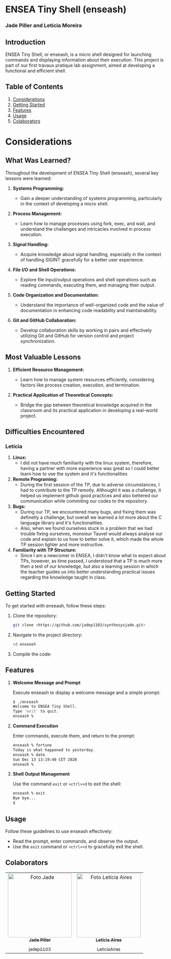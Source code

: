 # ENSEA Tiny Shell (enseash)

### Jade Piller and Letícia Moreira

## Introduction

ENSEA Tiny Shell, or enseash, is a micro shell designed for launching commands and displaying information about their execution. This project is part of our first travaux pratique lab assignment, aimed at developing a functional and efficient shell.

## Table of Contents

1. [Considerations](#considerations)
2. [Getting Started](#getting-started)
3. [Features](#features)
4. [Usage](#usage)
5. [Colaborators](#colaborators)

# Considerations

## What Was Learned?

Throughout the development of ENSEA Tiny Shell (enseash), several key lessons were learned:

1. **Systems Programming:**
   - Gain a deeper understanding of systems programming, particularly in the context of developing a micro shell.

2. **Process Management:**
   - Learn how to manage processes using fork, exec, and wait, and understand the challenges and intricacies involved in process execution.

3. **Signal Handling:**
   - Acquire knowledge about signal handling, especially in the context of handling SIGINT gracefully for a better user experience.

4. **File I/O and Shell Operations:**
   - Explore file input/output operations and shell operations such as reading commands, executing them, and managing their output.

5. **Code Organization and Documentation:**
   - Understand the importance of well-organized code and the value of documentation in enhancing code readability and maintainability.

6. **Git and GitHub Collaboration:**
   - Develop collaboration skills by working in pairs and effectively utilizing Git and GitHub for version control and project synchronization.

## Most Valuable Lessons

1. **Efficient Resource Management:**
   - Learn how to manage system resources efficiently, considering factors like process creation, execution, and termination.

2. **Practical Application of Theoretical Concepts:**
   - Bridge the gap between theoretical knowledge acquired in the classroom and its practical application in developing a real-world project.

## Difficulties Encountered

### Letícia

1. **Linux:**
   - I did not have much familiarity with the linux system, therefore, having a partner with more experience was great so I could better learn how to use the system and it's functionalities
2. **Remote Programing:**
   - During the first session of the TP, due to adverse circumstances, I had to contribute to the TP remotly. Althought it was a challenge, it helped us implement github good practices and also bettered our communication while commiting our codes to the repository.
3. **Bugs:**
   - During our TP, we encountered many bugs, and fixing them was definetly a challenge, but overall we learned a lot more about the C language library and it's functionalities.
   - Also, when we found ourselves stuck in a problem that we had trouble fixing ourselves, monsieur Tauvel would always analyse our code and explain to us how to better solve it, which made the whole TP session lighter and more instructive.
4. **Familiarity with TP Structure:**
   - Since I am a newcomer in ENSEA, I didn't know what to expect about TPs, however, as time passed, I understood that a TP is much more then a test of our knowledge, but also a learning session in which the teacher guides us into better understanding practical issues regarding the knowledge taught in class.

## Getting Started

To get started with enseash, follow these steps:

1. Clone the repository:

   ```bash
   git clone <https://github.com/jadep1103/synthesysjade.git>
   ```

2. Navigate to the project directory:

   ```bash
   cd enseash
   ```

3. Compile the code:

## Features

1. **Welcome Message and Prompt**

   Execute enseash to display a welcome message and a simple prompt:

   ```bash
   $ ./enseash
   Welcome to ENSEA Tiny Shell.
   Type 'exit' to quit.
   enseash %
   ```

2. **Command Execution**

   Enter commands, execute them, and return to the prompt:

   ```bash
   enseash % fortune
   Today is what happened to yesterday.
   enseash % date
   Sun Dec 13 13:19:40 CET 2020
   enseash %
   ```

3. **Shell Output Management**

   Use the command `exit` or `<ctrl>+d` to exit the shell:

   ```bash
   enseash % exit
   Bye bye...
   $

## Usage

Follow these guidelines to use enseash effectively:

- Read the prompt, enter commands, and observe the output.
- Use the `exit` command or `<ctrl>+d` to gracefully exit the shell.
  
## Colaborators
<table>
  <tr>
      <td align="center">
      <a href="#">
        <img src="https://github.com/jadep1103/synthesysjade/assets/72623771/8ba95fc6-6138-4b4e-a3c4-d038aab38c1a" width="200px;" alt="Foto Jade"/><br>
        <sub>
          <b>Jade Piller</b>
          </p>jadep1103
        </sub>
      </a>
    </td>
    <td align="center">
      <a href="#">
        <img src="https://avatars.githubusercontent.com/u/72623771?v=4" width="200px;" alt="Foto Letícia Aires"/><br>
        <sub>
          <b>Letícia Aires</b>
          </p>LeticiaAires
        </sub>
      </a>
    </td>

